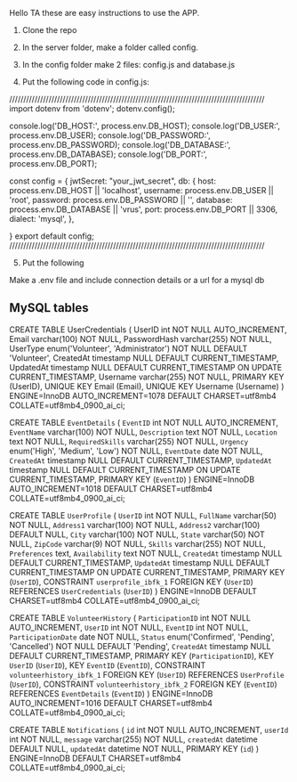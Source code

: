 Hello TA these are easy instructions to use the APP.

1. Clone the repo

2. In the server folder, make a folder called config.
3. In the config folder make 2 files: config.js and database.js

4. Put the following code in config.js:
   
///////////////////////////////////////////////////////////////////////////////////////////
   import dotenv from 'dotenv';
dotenv.config();

console.log('DB_HOST:', process.env.DB_HOST);
console.log('DB_USER:', process.env.DB_USER);
console.log('DB_PASSWORD:', process.env.DB_PASSWORD);
console.log('DB_DATABASE:', process.env.DB_DATABASE);
console.log('DB_PORT:', process.env.DB_PORT);

const config = {
    jwtSecret: "your_jwt_secret",
    db: {
        host: process.env.DB_HOST || 'localhost',
        username: process.env.DB_USER || 'root', 
        password: process.env.DB_PASSWORD || '', 
        database: process.env.DB_DATABASE || 'vrus', 
        port: process.env.DB_PORT || 3306, 
        dialect: 'mysql',
    },
  
}
export default config;
///////////////////////////////////////////////////////////////////////////////////////////

5. Put the following 


Make a .env file and include connection details or a url for a mysql db 

MySQL tables
------------------------------------------------------------------------------ 
CREATE TABLE UserCredentials (
  UserID int NOT NULL AUTO_INCREMENT,
  Email varchar(100) NOT NULL,
  PasswordHash varchar(255) NOT NULL,
  UserType enum('Volunteer', 'Administrator') NOT NULL DEFAULT 'Volunteer',
  CreatedAt timestamp NULL DEFAULT CURRENT_TIMESTAMP,
  UpdatedAt timestamp NULL DEFAULT CURRENT_TIMESTAMP ON UPDATE CURRENT_TIMESTAMP,
  Username varchar(255) NOT NULL,
  PRIMARY KEY (UserID),
  UNIQUE KEY Email (Email),
  UNIQUE KEY Username (Username)
) ENGINE=InnoDB AUTO_INCREMENT=1078 DEFAULT CHARSET=utf8mb4 COLLATE=utf8mb4_0900_ai_ci;

CREATE TABLE `EventDetails` (
  `EventID` int NOT NULL AUTO_INCREMENT,
  `EventName` varchar(100) NOT NULL,
  `Description` text NOT NULL,
  `Location` text NOT NULL,
  `RequiredSkills` varchar(255) NOT NULL,
  `Urgency` enum('High', 'Medium', 'Low') NOT NULL,
  `EventDate` date NOT NULL,
  `CreatedAt` timestamp NULL DEFAULT CURRENT_TIMESTAMP,
  `UpdatedAt` timestamp NULL DEFAULT CURRENT_TIMESTAMP ON UPDATE CURRENT_TIMESTAMP,
  PRIMARY KEY (`EventID`)
) ENGINE=InnoDB AUTO_INCREMENT=1018 DEFAULT CHARSET=utf8mb4 COLLATE=utf8mb4_0900_ai_ci;

CREATE TABLE `UserProfile` (
  `UserID` int NOT NULL,
  `FullName` varchar(50) NOT NULL,
  `Address1` varchar(100) NOT NULL,
  `Address2` varchar(100) DEFAULT NULL,
  `City` varchar(100) NOT NULL,
  `State` varchar(50) NOT NULL,
  `ZipCode` varchar(9) NOT NULL,
  `Skills` varchar(255) NOT NULL,
  `Preferences` text,
  `Availability` text NOT NULL,
  `CreatedAt` timestamp NULL DEFAULT CURRENT_TIMESTAMP,
  `UpdatedAt` timestamp NULL DEFAULT CURRENT_TIMESTAMP ON UPDATE CURRENT_TIMESTAMP,
  PRIMARY KEY (`UserID`),
  CONSTRAINT `userprofile_ibfk_1` FOREIGN KEY (`UserID`) REFERENCES `UserCredentials` (`UserID`)
) ENGINE=InnoDB DEFAULT CHARSET=utf8mb4 COLLATE=utf8mb4_0900_ai_ci;

CREATE TABLE `VolunteerHistory` (
  `ParticipationID` int NOT NULL AUTO_INCREMENT,
  `UserID` int NOT NULL,
  `EventID` int NOT NULL,
  `ParticipationDate` date NOT NULL,
  `Status` enum('Confirmed', 'Pending', 'Cancelled') NOT NULL DEFAULT 'Pending',
  `CreatedAt` timestamp NULL DEFAULT CURRENT_TIMESTAMP,
  PRIMARY KEY (`ParticipationID`),
  KEY `UserID` (`UserID`),
  KEY `EventID` (`EventID`),
  CONSTRAINT `volunteerhistory_ibfk_1` FOREIGN KEY (`UserID`) REFERENCES `UserProfile` (`UserID`),
  CONSTRAINT `volunteerhistory_ibfk_2` FOREIGN KEY (`EventID`) REFERENCES `EventDetails` (`EventID`)
) ENGINE=InnoDB AUTO_INCREMENT=1016 DEFAULT CHARSET=utf8mb4 COLLATE=utf8mb4_0900_ai_ci;

CREATE TABLE `Notifications` (
  `id` int NOT NULL AUTO_INCREMENT,
  `userId` int NOT NULL,
  `message` varchar(255) NOT NULL,
  `createdAt` datetime DEFAULT NULL,
  `updatedAt` datetime NOT NULL,
  PRIMARY KEY (`id`)
) ENGINE=InnoDB DEFAULT CHARSET=utf8mb4 COLLATE=utf8mb4_0900_ai_ci;

